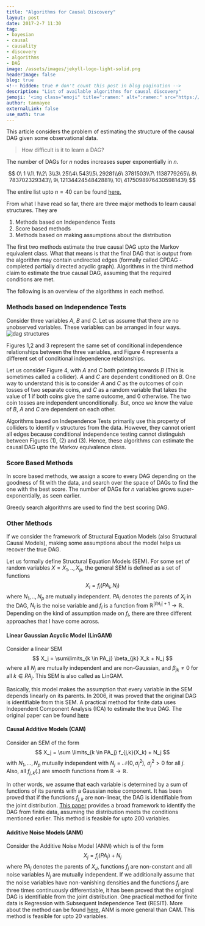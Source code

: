 ```yaml
---
title: "Algorithms for Causal Discovery"
layout: post
date: 2017-2-7 11:30
tag: 
- bayesian
- causal 
- causality
- discovery
- algorithms
- DAG
image: /assets/images/jekyll-logo-light-solid.png
headerImage: false
blog: true
<!-- hidden: true # don't count this post in blog pagination -->
description: "List of available algorithms for causal discovery"
jemoji: '<img class="emoji" title=":ramen:" alt=":ramen:" src="https://assets.github.com/images/icons/emoji/unicode/1f378.png" height="20" width="20" align="absmiddle">'
author: tanmayee
externalLink: false
use_math: true
---
```


This article considers the problem of estimating the structure of the causal DAG given some observational data.

> How difficult is it to learn a DAG? 

The number of DAGs for $n$ nodes increases super exponentially in $n$. 

$$
0\ 1 \\1\ 1\\2\ 3\\3\ 25\\4\ 543\\5\ 29281\\6\ 3781503\\7\ 1138779265\\ 8\ 783702329343\\ 9\ 1213442454842881\\ 10\ 4175098976430598143\\
$$


The entire list upto $n=40$ can be found [here.](https://oeis.org/A003024/b003024.txt)

From what I have read so far, there are three major methods to learn causal structures. They are 

1. Methods based on Independence Tests
2. Score based methods
3. Methods based on making assumptions about the distribution

The first two methods estimate the true causal DAG upto the Markov equivalent class. What that means is that the final DAG that is output from the algorithm may contain undirected edges (formally called CPDAG - completed partially directed acyclic graph). Algorithms in the third method claim to estimate the true causal DAG, assuming that the required conditions are met. 

The following is an overview of the algorithms in each method. 

### Methods based on Independence Tests
Consider three variables $A$, $B$ and $C$. Let us assume that there are no unobserved variables. These variables can be arranged in four ways. 
![dag structures](https://raw.githubusercontent.com/triptoes1/triptoes1.github.io/master/assets/images/v-structure.png)

Figures 1,2 and 3 represent the same set of conditional independence relationships between the three variables, and Figure 4 represents a different set of conditional independence relationships. 

Let us consider Figure 4, with $A$ and $C$ both pointing towards $B$ (This is sometimes called a collider). $A$ and $C$ are dependent conditioned on $B$. One way to understand this is to consider $A$ and $C$ as the outcomes of coin tosses of two separate coins, and $C$ as a random variable that takes the value of $1$ if both coins give the same outcome, and $0$ otherwise. The two coin tosses are independent unconditionally. But, once we know the value of $B$, $A$ and $C$ are dependent on each other. 

Algorithms based on Independence Tests primarily use this property of colliders to identify $v$ structures from the data. However, they cannot orient all edges because conditional independence testing cannot distinguish between Figures (1), (2) and (3). Hence, these algorithms can estimate the causal DAG upto the Markov equivalence class. 

### Score Based Methods
In score based methods, we assign a score to every DAG depending on the goodness of fit with the data, and search over the space of DAGs to find the one with the best score. The number of DAGs for $n$ variables grows super-exponentially, as seen earlier. 

Greedy search algorithms are used to find the best scoring DAG. 

### Other Methods
If we consider the framework of Structural Equation Models (also Structural Causal Models), making some assumptions about the model helps us recover the true DAG. 

Let us formally define Structural Equation Models (SEM). For some set of random variables $X={X_1,..,X_p}$, the general SEM is defined as a set of functions 
$$
X_i = f_i(PA_i, N_i)
$$ 
where $N_1,..,N_p$ are mutually independent. $PA_i$ denotes the parents of $X_i$ in the DAG, $N_i$ is the noise variable and $f_i$ is a function from $\mathbb{R}^{|PA_i|+1} \rightarrow \mathbb{R}$. Depending on the kind of assumption made on $f_i$, there are three different approaches that I have come across. 

#### Linear Gaussian Acyclic Model (LinGAM)
Consider a linear SEM 
$$
X_j = \sum\limits_{k \in PA_j} \beta_{jk} X_k + N_j
$$
where all $N_j$ are mutually independent and are non-Gaussian, and $\beta_{jk} \ne 0$ for all $k \in PA_j$. This SEM is also called as LinGAM. 

Basically, this model makes the assumption that every variable in the SEM depends linearly on its parents. In 2006, it was proved that the original DAG is identifiable from this SEM. A practical method for finite data uses Independent Component Analysis (ICA) to estimate the true DAG. The original paper can be found [here](http://www.jmlr.org/papers/volume7/shimizu06a/shimizu06a.pdf)

#### Causal Additive Models (CAM)
Consider an SEM of the form 
$$
X_j = \sum \limits_{k \in PA_j} f_{j,k}(X_k) + N_j
$$
with $N_1, ..., N_p$ mutually independent with $N_j=\mathcal{N}(0, \sigma_j^2)$, $\sigma_j^2 > 0$ for all $j$. Also, all $f_{j,k}(.)$ are smooth functions from $\mathbb{R} \rightarrow \mathbb{R}$. 

In other words, we assume that each variable is determined by a sum of functions of its parents with a Gaussian noise component. It has been proved that if the functions $f_{j,k}$ are non-linear, the DAG is identifiable from the joint distribution. [This paper](https://arxiv.org/pdf/1310.1533.pdf) provides a broad framework to identify the DAG from finite data, assuming the distribution meets the conditions mentioned earlier. This method is feasible for upto 200 variables.

#### Additive Noise Models (ANM)
Consider the Additive Noise Model (ANM) which is of the form 
$$ 
X_j = f_j(PA_j) + N_j
$$
where $PA_j$ denotes the parents of $X_J$, functions $f_j$ are non-constant and all noise variables $N_j$ are mutually independent. If we additionally assume that the noise variables have non-vanishing densities and the functions $f_j$ are three times continuously differentiable, it has been proved that the original DAG is identifiable from the joint distribution. One practical method for finite data is Regression with Subsequent Independence Test (RESIT). More about the method can be found [here.](http://jmlr.org/papers/volume15/peters14a/peters14a.pdf) ANM is more general than CAM. This method is feasible for upto 20 variables. 